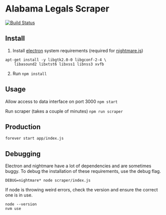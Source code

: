 # Alabama Legals Scraper

[![Build Status](https://travis-ci.org/tinta/ALLegalsScraper.svg?branch=master)](https://travis-ci.org/tinta/ALLegalsScraper)

## Install

1) Install [electron](https://electronjs.org/) system requirements (required for [nightmare.js](https://github.com/segmentio/nightmare))
```
apt-get install -y libgtk2.0-0 libgconf-2-4 \
    libasound2 libxtst6 libxss1 libnss3 xvfb
```
2) Run `npm install`

## Usage

Allow access to data interface on port 3000
`npm start`

Run scraper (takes a couple of minutes)
`npm run scraper`

## Production

`forever start app/index.js`

## Debugging

Electron and nightmare have a lot of dependencies and are sometimes buggy. To debug the installation of these requirements, use the debug flag.

```
DEBUG=nightmare* node scraper/index.js
```

If node is throwing weird errors, check the version and ensure the correct one is in use.

```
node --version
nvm use
```
